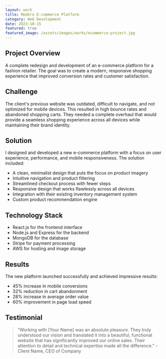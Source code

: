 ```yaml
---
layout: work
title: Modern E-commerce Platform
category: Web Development
date: 2023-10-15
featured: true
featured_image: /assets/images/works/ecommerce-project.jpg
---
```


## Project Overview

A complete redesign and development of an e-commerce platform for a fashion retailer. The goal was to create a modern, responsive shopping experience that improved conversion rates and customer satisfaction.

## Challenge

The client's previous website was outdated, difficult to navigate, and not optimized for mobile devices. This resulted in high bounce rates and abandoned shopping carts. They needed a complete overhaul that would provide a seamless shopping experience across all devices while maintaining their brand identity.

## Solution

I designed and developed a new e-commerce platform with a focus on user experience, performance, and mobile responsiveness. The solution included:

- A clean, minimalist design that puts the focus on product imagery
- Intuitive navigation and product filtering
- Streamlined checkout process with fewer steps
- Responsive design that works flawlessly across all devices
- Integration with their existing inventory management system
- Custom product recommendation engine

## Technology Stack

- React.js for the frontend interface
- Node.js and Express for the backend
- MongoDB for the database
- Stripe for payment processing
- AWS for hosting and image storage

## Results

The new platform launched successfully and achieved impressive results:

- 45% increase in mobile conversions
- 32% reduction in cart abandonment
- 28% increase in average order value
- 60% improvement in page load speed

## Testimonial

> "Working with [Your Name] was an absolute pleasure. They truly understood our vision and translated it into a beautiful, functional website that has significantly improved our online sales. Their attention to detail and technical expertise made all the difference." - Client Name, CEO of Company